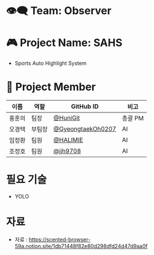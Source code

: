 # 👁️‍🗨️ Team: Observer

# 🎮 Project Name: SAHS
 - Sports Auto Highlight System

# 👥 Project Member

| 이름 | 역할 | GitHub ID | 비고 |
|------|------|-----------|------|
| 홍훈의 | 팀장 | [@HuniGit](https://github.com/HuniGit) | 총괄 PM |
| 오경택 | 부팀장 | [@GyeongtaekOh0207](https://github.com/GyeongtaekOh0207) | AI |
| 임정환 | 팀원 | [@HALIMIE](https://github.com/HALIMIE) | AI |
| 조정호 | 팀원 | [@jjh9708](https://github.com/jjh9708) | AI |


# 필요 기술
 - YOLO

# 자료
- 자료 : https://scented-browser-59a.notion.site/1db71448f82e80d298dfd24d47d9aa0f
